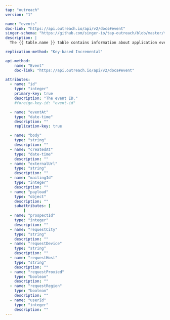 ```yaml
---
tap: "outreach"
version: "1"

name: "events"
doc-link: "https://api.outreach.io/api/v2/docs#event"
singer-schema: "https://github.com/singer-io/tap-outreach/blob/master/tap_outreach/schemas/events.json"
description: |
  The {{ table.name }} table contains information about application events in your {{ integration.display_name }} account.

replication-method: "Key-based Incremental"

api-method:
    name: "Event"
    doc-link: "https://api.outreach.io/api/v2/docs#event"

attributes:
  - name: "id"
    type: "integer"
    primary-key: true
    description: "The event ID."
    #foreign-key-id: "event-id"

  - name: "eventAt"
    type: "date-time"
    description: ""
    replication-key: true

  - name: "body"
    type: "string"
    description: ""
  - name: "createdAt"
    type: "date-time"
    description: ""
  - name: "externalUrl"
    type: "string"
    description: ""
  - name: "mailingId"
    type: "integer"
    description: ""
  - name: "payload"
    type: "object"
    description: ""
    subattributes: [
        ]
  - name: "prospectId"
    type: "integer"
    description: ""
  - name: "requestCity"
    type: "string"
    description: ""
  - name: "requestDevice"
    type: "string"
    description: ""
  - name: "requestHost"
    type: "string"
    description: ""
  - name: "requestProxied"
    type: "boolean"
    description: ""
  - name: "requestRegion"
    type: "boolean"
    description: ""
  - name: "userId"
    type: "integer"
    description: ""
---
```

